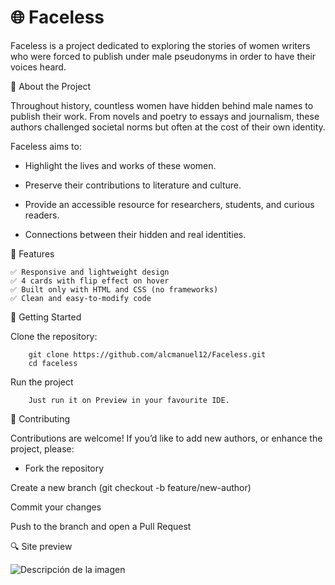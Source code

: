 # 🌐 Faceless


Faceless is a project dedicated to exploring the stories of women writers who were forced to publish under male pseudonyms in order to have their voices heard.

📖 About the Project

Throughout history, countless women have hidden behind male names to publish their work. From novels and poetry to essays and journalism, these authors challenged societal norms but often at the cost of their own identity.

Faceless aims to:

- Highlight the lives and works of these women.

- Preserve their contributions to literature and culture.

- Provide an accessible resource for researchers, students, and curious readers.

- Connections between their hidden and real identities.

🚀 Features

    ✅ Responsive and lightweight design
    ✅ 4 cards with flip effect on hover
    ✅ Built only with HTML and CSS (no frameworks)
    ✅ Clean and easy-to-modify code


🚀 Getting Started

Clone the repository:

        git clone https://github.com/alcmanuel12/Faceless.git
        cd faceless

Run the project

        Just run it on Preview in your favourite IDE.

🤝 Contributing

Contributions are welcome! If you’d like to add new authors, or enhance the project, please:

  - Fork the repository

Create a new branch (git checkout -b feature/new-author)

Commit your changes

Push to the branch and open a Pull Request

🔍 Site preview

![Descripción de la imagen]([https://picsum.photos/800/600](https://res.cloudinary.com/dfc5psy3z/image/upload/v1759303866/screencapture-faceless-orcin-vercel-app-2025-10-01-09_22_02_yyk9mj.png))
